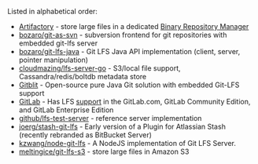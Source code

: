 Listed in alphabetical order:
* [Artifactory](http://www.jfrog.com/artifactory/features/#addon-git-lfs) - store large files in a dedicated [Binary Repository Manager](https://en.wikipedia.org/wiki/Binary_repository_manager)
* [bozaro/git-as-svn](https://github.com/bozaro/git-as-svn) - subversion frontend for git repositories with embedded git-lfs server
* [bozaro/git-lfs-java](https://github.com/bozaro/git-lfs-java/tree/dev) - Git LFS Java API implementation (client, server, pointer manipulation)
* [cloudmazing/lfs-server-go](https://github.com/cloudmazing/lfs-server-go) - S3/local file support, Cassandra/redis/boltdb metadata store
* [Gitblit](gitblit.com) - Open-source pure Java Git solution with embedded Git-LFS support
* [GitLab](https://gitlab.com) - Has LFS [support](https://about.gitlab.com/2015/11/23/announcing-git-lfs-support-in-gitlab/) in the GitLab.com, GitLab Community Edition, and GitLab Enterprise Edition
* [github/lfs-test-server](https://github.com/github/lfs-test-server) - reference server implementation
* [joerg/stash-git-lfs](https://github.com/joerg/stash-git-lfs) - Early version of a Plugin for Atlassian Stash (recently rebranded as BitBucket Server)
* [kzwang/node-git-lfs](https://github.com/kzwang/node-git-lfs) - A NodeJS implementation of Git LFS Server.
* [meltingice/git-lfs-s3](https://github.com/meltingice/git-lfs-s3) - store large files in Amazon S3